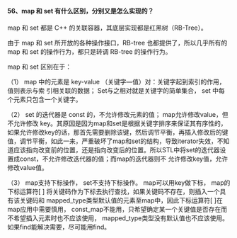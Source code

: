 #### 56、map 和 set 有什么区别，分别⼜是怎么实现的？

map 和 set 都是 C++ 的关联容器，其底层实现都是红⿊树（RB-Tree）。

由于 map 和 set 所开放的各种操作接⼝，RB-tree 也都提供了，所以⼏乎所有的 map 和 set 的操作⾏为，都只是转调 RB-tree 的操作⾏为。

map 和 set 区别在于：


（1） map 中的元素是 key-value （关键字—值）对：关键字起到索引的作⽤，值则表示与索 引相关联的数据；  Set与之相对就是关键字的简单集合，   set 中每个元素只包含⼀个关键字。

（2） set 的迭代器是 const 的，不允许修改元素的值；  map允许修改value，但不允许修改 key。其原因是因为map和set是根据关键字排序来保证其有序性的，如果允许修改key的话，那首先需要删除该键，然后调节平衡，再插入修改后的键值，调节平衡，如此一来，严重破坏了map和set的结构，导致iterator失效，不知道应该指向改变前的位置，还是指向改变后的位置。所以STL中将set的迭代器设置成const，不允许修改迭代器的值；⽽map的迭代器则不  允许修改key值，允许修改value值。

（3） map⽀持下标操作，  set不⽀持下标操作。  map可以⽤key做下标，   map的下标运算符[ ] 将关键码作为下标去执⾏查找，如果关键码不存在，则插⼊⼀个具有该关键码和 mapped_type类型默认值的元素⾄map中，因此下标运算符[ ]在map应⽤中需要慎⽤，        const_map不能⽤，只希望确定某⼀个关键值是否存在⽽不希望插⼊元素时也不应该使⽤，   mapped_type类型没有默认值也不应该使⽤。如果find能解决需要，尽可能⽤find。
